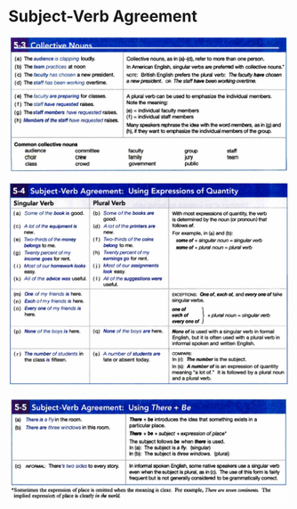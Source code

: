 # Subject-Verb Agreement

![](.gitbook/assets/screen-shot-2021-08-04-at-6.58.33-pm.png)

![](.gitbook/assets/screen-shot-2021-08-04-at-7.06.53-pm.png)

![](.gitbook/assets/screen-shot-2021-08-04-at-7.36.10-pm.png)



